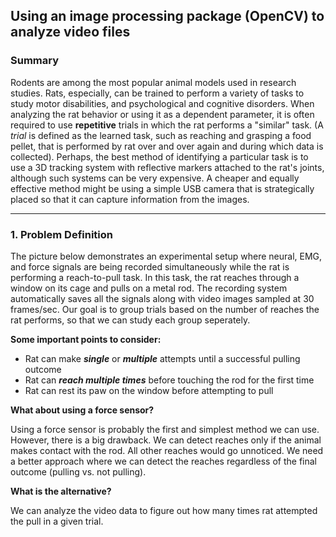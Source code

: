 ## Using an image processing package (OpenCV) to analyze video files

### Summary

Rodents are among the most popular animal models used in research studies. Rats, especially, can be trained to perform a variety of tasks to study motor disabilities, and psychological and cognitive disorders. When analyzing the rat behavior or using it as a dependent parameter, it is often required to use **repetitive** trials in which the rat performs a "similar" task. (A *trial* is defined as the learned task, such as reaching and grasping a food pellet, that is performed by rat over and over again and during which data is collected). Perhaps, the best method of identifying a particular task is to use a 3D tracking system with reflective markers attached to the rat's joints, although such systems can be very expensive. A cheaper and equally effective method might be using a simple USB camera that is strategically placed so that it can capture information from the images.

---

### 1. Problem Definition  

The picture below demonstrates an experimental setup where neural, EMG, and force signals are being recorded simultaneously while the rat is performing a reach-to-pull task. In this task, the rat reaches through a window on its cage and pulls on a metal rod. The recording system automatically saves all the signals along with video images sampled at 30 frames/sec. Our goal is to group trials based on the number of reaches the rat performs, so that we can study each group seperately.

**Some important points to consider:**

* Rat can make ***single*** or ***multiple*** attempts until a successful pulling outcome
* Rat can ***reach multiple times*** before touching the rod for the first time
* Rat can rest its paw on the window before attempting to pull

**What about using a force sensor?**

Using a force sensor is probably the first and simplest method we can use. However, there is a big drawback. We can detect reaches only if the animal makes contact with the rod. All other reaches would go unnoticed. We need a better approach where we can detect the reaches regardless of the final outcome (pulling vs. not pulling).

**What is the alternative?**

We can analyze the video data to figure out how many times rat attempted the pull in a given trial.

